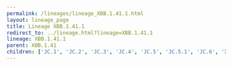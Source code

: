 ```yaml
---
permalink: /lineages/lineage_XBB.1.41.1.html
layout: lineage_page
title: Lineage XBB.1.41.1
redirect_to: ../lineage.html?lineage=XBB.1.41.1
lineage: XBB.1.41.1
parent: XBB.1.41
children: ['JC.1', 'JC.2', 'JC.3', 'JC.4', 'JC.5', 'JC.5.1', 'JC.6', 'XBB.1.41.1']
---
```

